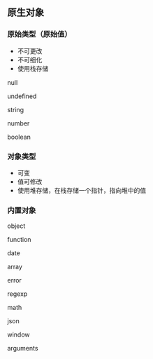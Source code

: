 ## 原生对象

### 原始类型（原始值）

* 不可更改
* 不可细化
* 使用栈存储

null

undefined

string

number

boolean

### 对象类型

* 可变
* 值可修改
* 使用堆存储，在栈存储一个指针，指向堆中的值

### 内置对象



object

function

date

array

error

regexp

math

json

window

arguments

